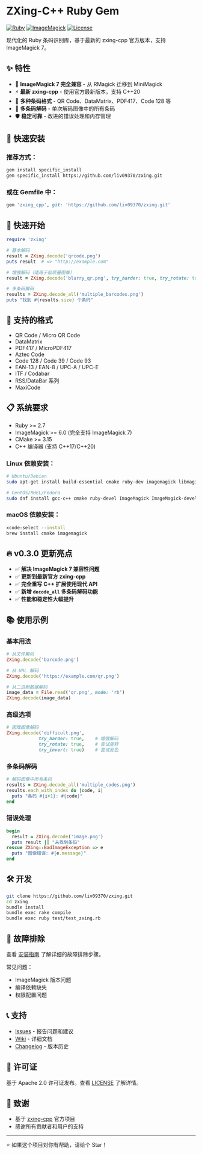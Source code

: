 # ZXing-C++ Ruby Gem

[![Ruby](https://img.shields.io/badge/ruby-%3E%3D%202.7-red.svg)](https://www.ruby-lang.org/)
[![ImageMagick](https://img.shields.io/badge/ImageMagick-6%20%7C%207-blue.svg)](https://imagemagick.org/)
[![License](https://img.shields.io/badge/license-Apache%202.0-green.svg)](LICENSE)

现代化的 Ruby 条码识别库，基于最新的 zxing-cpp 官方版本，支持 ImageMagick 7。

## ✨ 特性

- 🚀 **ImageMagick 7 完全兼容** - 从 RMagick 迁移到 MiniMagick
- ⚡ **最新 zxing-cpp** - 使用官方最新版本，支持 C++20
- 🎯 **多种条码格式** - QR Code、DataMatrix、PDF417、Code 128 等
- 🔧 **多条码解码** - 单次解码图像中的所有条码
- 🛡️ **稳定可靠** - 改进的错误处理和内存管理

## 🚀 快速安装

### 推荐方式：

```bash
gem install specific_install
gem specific_install https://github.com/liv09370/zxing.git
```

### 或在 Gemfile 中：

```ruby
gem 'zxing_cpp', git: 'https://github.com/liv09370/zxing.git'
```

## 📖 快速开始

```ruby
require 'zxing'

# 基本解码
result = ZXing.decode('qrcode.png')
puts result  # => "http://example.com"

# 增强解码（适用于低质量图像）
result = ZXing.decode('blurry_qr.png', try_harder: true, try_rotate: true)

# 多条码解码
results = ZXing.decode_all('multiple_barcodes.png')
puts "找到 #{results.size} 个条码"
```

## 🎯 支持的格式

- QR Code / Micro QR Code
- DataMatrix
- PDF417 / MicroPDF417
- Aztec Code
- Code 128 / Code 39 / Code 93
- EAN-13 / EAN-8 / UPC-A / UPC-E
- ITF / Codabar
- RSS/DataBar 系列
- MaxiCode

## 📋 系统要求

- Ruby >= 2.7
- ImageMagick >= 6.0 (完全支持 ImageMagick 7)
- CMake >= 3.15
- C++ 编译器 (支持 C++17/C++20)

### Linux 依赖安装：

```bash
# Ubuntu/Debian
sudo apt-get install build-essential cmake ruby-dev imagemagick libmagick++-dev

# CentOS/RHEL/Fedora  
sudo dnf install gcc-c++ cmake ruby-devel ImageMagick ImageMagick-devel
```

### macOS 依赖安装：

```bash
xcode-select --install
brew install cmake imagemagick
```

## 🔥 v0.3.0 更新亮点

- ✅ **解决 ImageMagick 7 兼容性问题**
- ✅ **更新到最新官方 zxing-cpp**
- ✅ **完全重写 C++ 扩展使用现代 API**
- ✅ **新增 `decode_all` 多条码解码功能**
- ✅ **性能和稳定性大幅提升**

## 📚 使用示例

### 基本用法
```ruby
# 从文件解码
ZXing.decode('barcode.png')

# 从 URL 解码  
ZXing.decode('https://example.com/qr.png')

# 从二进制数据解码
image_data = File.read('qr.png', mode: 'rb')
ZXing.decode(image_data)
```

### 高级选项
```ruby
# 困难图像解码
ZXing.decode('difficult.png', 
            try_harder: true,    # 增强解码
            try_rotate: true,    # 尝试旋转
            try_invert: true)    # 尝试反色
```

### 多条码解码
```ruby
# 解码图像中所有条码
results = ZXing.decode_all('multiple_codes.png')
results.each_with_index do |code, i|
  puts "条码 #{i+1}: #{code}"
end
```

### 错误处理
```ruby
begin
  result = ZXing.decode('image.png')
  puts result || "未找到条码"
rescue ZXing::BadImageException => e
  puts "图像错误: #{e.message}"
end
```

## 🛠️ 开发

```bash
git clone https://github.com/liv09370/zxing.git
cd zxing
bundle install
bundle exec rake compile
bundle exec ruby test/test_zxing.rb
```

## 🐛 故障排除

查看 [安装指南](README_安装指南.md) 了解详细的故障排除步骤。

常见问题：
- ImageMagick 版本问题
- 编译依赖缺失  
- 权限配置问题

## 📞 支持

- [Issues](https://github.com/liv09370/zxing/issues) - 报告问题和建议
- [Wiki](https://github.com/liv09370/zxing/wiki) - 详细文档
- [Changelog](CHANGELOG.rdoc) - 版本历史

## 📄 许可证

基于 Apache 2.0 许可证发布。查看 [LICENSE](LICENSE) 了解详情。

## 🙏 致谢

- 基于 [zxing-cpp](https://github.com/zxing-cpp/zxing-cpp) 官方项目
- 感谢所有贡献者和用户的支持

---

⭐ 如果这个项目对你有帮助，请给个 Star！ 